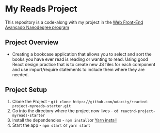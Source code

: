 # My Reads Project

This repository is a code-along with my project in the [Web Front-End Avançado Nanodegree program](https://br.udacity.com/course/front-end-web-developer-nanodegree--nd001-br-advanced)

## Project Overview

- Creating a bookcase application that allows you to select and sort the books you have ever read is
reading or wanting to read. Using good React design practice that is to create new JS files for each component and use import/require statements to include them where they are needed.


## Project Setup

1. Clone the Project - `git clone https://github.com/udacity/reactnd-project-myreads-starter.git`
2. Go into the directory where the project now lives - `cd reactnd-project-myreads-starter`
3. Install the dependencies - `npm install`or [Yarn install](https://yarnpkg.com/pt-BR/docs/getting-started)
4. Start the app - `npm start` or `yarn start`
